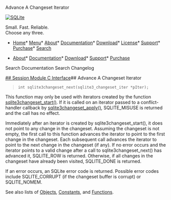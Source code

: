 




Advance A Changeset Iterator




[![SQLite](../images/sqlite370_banner.gif)](../index.html)


Small. Fast. Reliable.  
Choose any three.


* [Home](../index.html)* [Menu](javascript:void(0))* [About](../about.html)* [Documentation](../docs.html)* [Download](../download.html)* [License](../copyright.html)* [Support](../support.html)* [Purchase](../prosupport.html)* [Search](javascript:void(0))




* [About](../about.html)* [Documentation](../docs.html)* [Download](../download.html)* [Support](../support.html)* [Purchase](../prosupport.html)






Search Documentation
Search Changelog







[## Session Module C Interface](../session/intro.html)## Advance A Changeset Iterator


> ```
> int sqlite3changeset_next(sqlite3_changeset_iter *pIter);
> 
> ```


This function may only be used with iterators created by the function
[sqlite3changeset\_start()](../session/sqlite3changeset_start.html). If it is called on an iterator passed to
a conflict\-handler callback by [sqlite3changeset\_apply()](../session/sqlite3changeset_apply.html), SQLITE\_MISUSE
is returned and the call has no effect.


Immediately after an iterator is created by sqlite3changeset\_start(), it
does not point to any change in the changeset. Assuming the changeset
is not empty, the first call to this function advances the iterator to
point to the first change in the changeset. Each subsequent call advances
the iterator to point to the next change in the changeset (if any). If
no error occurs and the iterator points to a valid change after a call
to sqlite3changeset\_next() has advanced it, SQLITE\_ROW is returned. 
Otherwise, if all changes in the changeset have already been visited,
SQLITE\_DONE is returned.


If an error occurs, an SQLite error code is returned. Possible error 
codes include SQLITE\_CORRUPT (if the changeset buffer is corrupt) or 
SQLITE\_NOMEM.


See also lists of
 [Objects](../session/objlist.html),
 [Constants](../session/constlist.html), and
 [Functions](../session/funclist.html).


